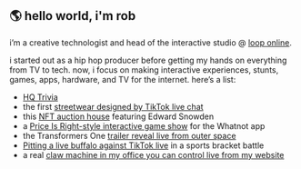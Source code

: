 ## 🌎 hello world, i'm rob

i’m a creative technologist and head of the interactive studio @ [loop online](https://loop.online/).

i started out as a hip hop producer before getting my hands on everything from TV to tech. now, i focus on making interactive experiences, stunts, games, apps, hardware, and TV for the internet. here’s a list:

- [HQ Trivia](https://www.youtube.com/watch?v=kqoJH_zBqrw)
- the first [streetwear designed by TikTok live chat](https://loop.online/work/spk)
- this [NFT auction house](https://loop.online/work/pleasrhouse) featuring Edward Snowden
- a [Price Is Right-style interactive game show](https://loop.online/work/whatnot) for the Whatnot app
- the Transformers One [trailer reveal live from outer space](https://loop.online/work/paramount-transformers-one)
- [Pitting a live buffalo against TikTok live](https://loop.online/work/buffalo-wild-wings-beat-the-buffalo) in a sports bracket battle
- a real [claw machine in my office you can control live from my website](https://loop.online/claw)
